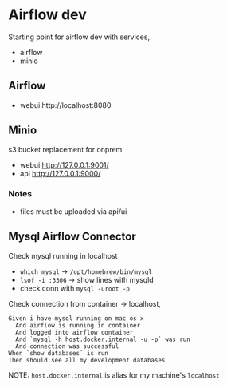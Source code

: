 # Airflow dev
Starting point for airflow dev with services,
- airflow
- minio

## Airflow 
- webui http://localhost:8080

## Minio
s3 bucket replacement for onprem
- webui http://127.0.0.1:9001/
- api http://127.0.0.1:9000/

### Notes
- files must be uploaded via api/ui 

## Mysql Airflow Connector
Check mysql running in localhost
- `which mysql` -> `/opt/homebrew/bin/mysql`
- `lsof -i :3306` -> show lines with mysqld
- check conn with `mysql -uroot -p`

Check connection from container -> localhost,
```
Given i have mysql running on mac os x
  And airflow is running in container
  And logged into airflow container
  And `mysql -h host.docker.internal -u -p` was run 
  And connection was successful
When `show databases` is run
Then should see all my development databases
```
    
NOTE: `host.docker.internal` is alias for my machine's `localhost`



